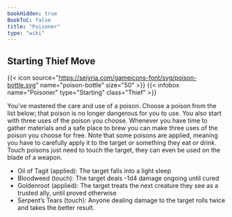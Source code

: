 ```yaml
---
bookHidden: true
BookToC: false
title: "Poisoner"
type: "wiki"
---
```

## Starting Thief Move
{{< icon source="https://seiyria.com/gameicons-font/svg/poison-bottle.svg" name="poison-bottle" size="50" >}}
{{< infobox name="Poisoner" type="Starting" class="Thief" >}}

You’ve mastered the care and use of a poison. Choose a poison from the list below; that poison is no longer dangerous for you to use. You also start with three uses of the poison you choose. Whenever you have time to gather materials and a safe place to brew you can make three uses of the poison you choose for free. Note that some poisons are applied, meaning you have to carefully apply it to the target or something they eat or drink. Touch poisons just need to touch the target, they can even be used on the blade of a weapon.
* Oil of Tagit (applied): The target falls into a light sleep
* Bloodweed (touch): The target deals -1d4 damage ongoing until cured
* Goldenroot (applied): The target treats the next creature they see as a trusted ally, until proved otherwise
* Serpent’s Tears (touch): Anyone dealing damage to the target rolls twice and takes the better result.